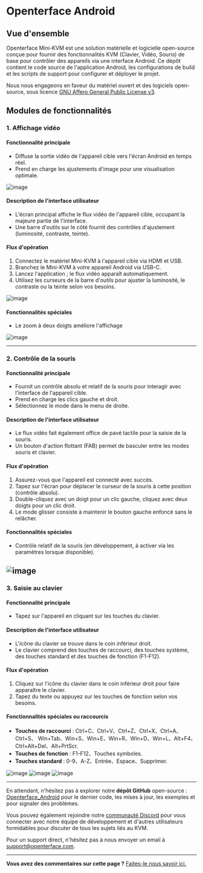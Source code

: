 # Openterface Android

## Vue d'ensemble

Openterface Mini-KVM est une solution matérielle et logicielle open-source conçue pour fournir des fonctionnalités KVM (Clavier, Vidéo, Souris) de base pour contrôler des appareils via une interface Android. Ce dépôt contient le code source de l'application Android, les configurations de build et les scripts de support pour configurer et déployer le projet.

Nous nous engageons en faveur du matériel ouvert et des logiciels open-source, sous licence [GNU Affero General Public License v3](LICENSE).

## Modules de fonctionnalités

### 1. Affichage vidéo

#### Fonctionnalité principale

-   Diffuse la sortie vidéo de l'appareil cible vers l'écran Android en temps réel.
-   Prend en charge les ajustements d'image pour une visualisation optimale.

![image](https://assets.openterface.com/images/android/videoConnect.webp)

#### Description de l'interface utilisateur

-   L'écran principal affiche le flux vidéo de l'appareil cible, occupant la majeure partie de l'interface.
-   Une barre d'outils sur le côté fournit des contrôles d'ajustement (luminosité, contraste, teinte).

#### Flux d'opération

1. Connectez le matériel Mini-KVM à l'appareil cible via HDMI et USB.
2. Branchez le Mini-KVM à votre appareil Android via USB-C.
3. Lancez l'application ; le flux vidéo apparaît automatiquement.
4. Utilisez les curseurs de la barre d'outils pour ajuster la luminosité, le contraste ou la teinte selon vos besoins.

![image](https://assets.openterface.com/images/android/colorSetting.webp)

#### Fonctionnalités spéciales

-   Le zoom à deux doigts améliore l'affichage

![image](https://assets.openterface.com/images/android/enlargeAndSideBar.webp)

---

### 2. Contrôle de la souris

#### Fonctionnalité principale

-   Fournit un contrôle absolu et relatif de la souris pour interagir avec l'interface de l'appareil cible.
-   Prend en charge les clics gauche et droit.
-   Sélectionnez le mode dans le menu de droite.

#### Description de l'interface utilisateur

-   Le flux vidéo fait également office de pavé tactile pour la saisie de la souris.
-   Un bouton d'action flottant (FAB) permet de basculer entre les modes souris et clavier.

#### Flux d'opération

1. Assurez-vous que l'appareil est connecté avec succès.
2. Tapez sur l'écran pour déplacer le curseur de la souris à cette position (contrôle absolu).
3. Double-cliquez avec un doigt pour un clic gauche, cliquez avec deux doigts pour un clic droit.
4. Le mode glisser consiste à maintenir le bouton gauche enfoncé sans le relâcher.

#### Fonctionnalités spéciales

-   Contrôle relatif de la souris (en développement, à activer via les paramètres lorsque disponible).

## ![image](https://assets.openterface.com/images/android/mouseThouchMode.webp)

### 3. Saisie au clavier

#### Fonctionnalité principale

-   Tapez sur l'appareil en cliquant sur les touches du clavier.

#### Description de l'interface utilisateur

-   L'icône du clavier se trouve dans le coin inférieur droit.
-   Le clavier comprend des touches de raccourci, des touches système, des touches standard et des touches de fonction (F1-F12).

#### Flux d'opération

1. Cliquez sur l'icône du clavier dans le coin inférieur droit pour faire apparaître le clavier.
2. Tapez du texte ou appuyez sur les touches de fonction selon vos besoins.

#### Fonctionnalités spéciales ou raccourcis

-   **Touches de raccourci** : Ctrl+C、Ctrl+V、Ctrl+Z、Ctrl+X、Ctrl+A、Ctrl+S、
    Win+Tab、Win+S、Win+E、Win+R、Win+D、Win+L、Alt+F4、Ctrl+Alt+Del、Alt+PrtScr.
-   **Touches de fonction** : F1-F12、Touches symboles.
-   **Touches standard** : 0-9、A-Z、Entrée、Espace、Supprimer.

![image](https://assets.openterface.com/images/android/enlargeAndKeyBoard.webp)
![image](https://assets.openterface.com/images/android/keyBoardFunction.webp)
![image](https://assets.openterface.com/images/android/keyBoardSystem.webp)

---

En attendant, n'hésitez pas à explorer notre **dépôt GitHub** open-source : [Openterface_Android](https://github.com/TechxArtisanStudio/Openterface_Android) pour le dernier code, les mises à jour, les exemples et pour signaler des problèmes.

Vous pouvez également rejoindre notre [communauté Discord](/discord) pour vous connecter avec notre équipe de développement et d'autres utilisateurs formidables pour discuter de tous les sujets liés au KVM.

Pour un support direct, n'hésitez pas à nous envoyer un email à [support@openterface.com](mailto:support@openterface.com).

---

**Vous avez des commentaires sur cette page ?** [Faites-le nous savoir ici.](https://forms.gle/wmxoR2C1VdG36mT69)